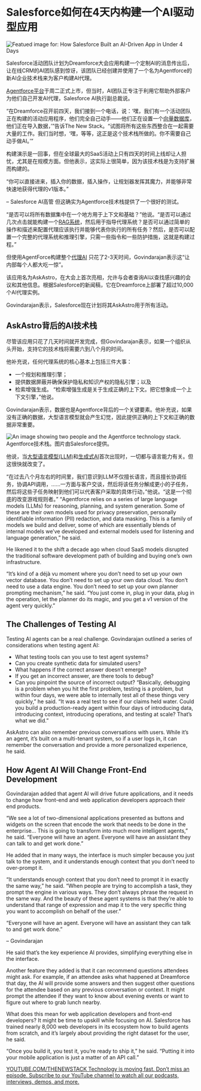 # Salesforce如何在4天内构建一个AI驱动型应用

![Featued image for: How Salesforce Built an AI-Driven App in Under 4 Days](https://cdn.thenewstack.io/media/2024/10/a9f262c8-salesforce-dogfoods-its-ai-agent-platform-2-1024x631.jpg)

Salesforce活动团队计划为Dreamforce大会应用构建一个定制AI的消息传出后，让在线CRM的AI团队感到惊讶，该团队已经创建并使用了一个名为Agentforce的新AI企业技术栈来为客户构建AI代理。

[Agentforce平台](https://www.salesforce.com/form/agentforce/demo/)于周二正式上市，但当时，AI团队正专注于利用它帮助外部客户为他们自己开发AI代理，Salesforce AI执行副总裁说。

“在Dreamforce召开前四天，我们接到一个电话，说：‘嘿，我们有一个活动团队正在构建的活动应用程序，他们完全自己动手——他们正在设置一个[向量数据库](https://thenewstack.io/ai-needs-more-than-a-vector-database/)，他们正在导入数据，’”告诉The New Stack。“试图将所有这些东西整合在一起需要大量的工作。我们当时想，‘嘿，等等，这正是这个技术栈所做的。你不需要自己动手做AI。’”

构建演示是一回事，但在全球最大的SaaS活动上只有四天的时间上线却让人担忧，尤其是在规模方面。但他表示，这实际上很简单，因为该技术栈是为支持扩展而构建的。

“你可以直接进来，插入你的数据，插入操作，让规划器发挥其魔力，并能够非常快速地获得代理的v1版本。”

– Salesforce AI高管
但这确实为Agentforce技术栈提供了一个很好的测试。

“是否可以将所有数据集中在一个地方用于上下文和基础？”他说。“是否可以通过几次点击就能构建一个[RAG系统](https://thenewstack.io/advanced-retrieval-augmented-generation-rag-techniques/)，然后用于指导代理系统？是否可以通过简单的操作和描述来配置代理应该执行并能够代表你执行的所有任务？然后，是否可以配置一个完整的代理系统和推理引擎，只需一些指令和一些防护措施，这就是构建过程。”

但使用AgentForce构建整个[代理AI](https://thenewstack.io/ai-agents-a-comprehensive-introduction-for-developers/) 只花了2-3天时间，Govindarajan表示这“让内部每个人都大吃一惊”。

该应用名为AskAstro，在大会上首次亮相，允许与会者查询AI以查找感兴趣的会议和其他信息。根据Salesforce的新闻稿，它在Dreamforce上部署了超过10,000个AI代理实例。

Govindarajan表示，Salesforce现在计划将其AskAstro用于所有活动。

## AskAstro背后的AI技术栈

尽管该应用只花了几天时间就开发完成，但Govindarajan表示，如果一个组织从头开始，支持它的技术栈将需要六到八个月的时间。

他补充说，任何代理系统的核心基本上包括三件大事：

- 一个规划和推理引擎；
- 提供数据屏蔽并确保保护隐私和知识产权的隐私引擎；以及
- 检索增强生成。
“检索增强生成是关于生成正确的上下文。把它想象成一个上下文引擎，”他说。

Govindarajan表示，数据也是Agentforce背后的一个关键要素。他补充说，如果没有正确的数据，大型语言模型就会产生幻觉，因此提供正确的上下文和正确的数据非常重要。

![An image showing two people and the Agentforce technology stack.](https://cdn.thenewstack.io/media/2024/10/f80d9131-salesforceagentforce-tech-stack.jpg)
Agentforce技术栈。图片由Salesforce提供。

他说，当[大型语言模型(LLM)](https://thenewstack.io/7-guiding-principles-for-working-with-llms/)和[生成式AI](https://thenewstack.io/whats-wrong-with-generative-ai-driven-development-right-now/)首次出现时，一切都与语言能力有关。但这很快就改变了。

“在过去八个月左右的时间里，我们意识到LLM不仅擅长语言，而且擅长协调任务，协调API调用，……一方面与客户交谈，然后将该任务分解成更小的子任务，然后将这些子任务映射到他们可以代表客户采取的具体行动，”他说。“这是一个彻底的改变游戏规则者。”
“Agentforce relies on a series of large language models (LLMs) for reasoning, planning, and system generation. Some of these are their own models used for privacy preservation, personally identifiable information (PII) redaction, and data masking.  This is a family of models we build and deliver, some of which are essentially blends of internal models we’ve developed and external models used for listening and language generation,” he said.

He likened it to the shift a decade ago when cloud SaaS models disrupted the traditional software development path of building and buying one’s own infrastructure.

“It’s kind of a déjà vu moment where you don’t need to set up your own vector database. You don’t need to set up your own data cloud. You don’t need to use a data engine. You don’t need to set up your own planner prompting mechanism,” he said. “You just come in, plug in your data, plug in the operation, let the planner do its magic, and you get a v1 version of the agent very quickly.”


## The Challenges of Testing AI

Testing AI agents can be a real challenge. Govindarajan outlined a series of considerations when testing agent AI:

- What testing tools can you use to test agent systems?
- Can you create synthetic data for simulated users?
- What happens if the correct answer doesn’t emerge?
- If you get an incorrect answer, are there tools to debug?
- Can you pinpoint the source of incorrect output?
“Basically, debugging is a problem when you hit the first problem, testing is a problem, but within four days, we were able to internally test all of these things very quickly,” he said. “It was a real test to see if our claims held water.  Could you build a production-ready agent within four days of introducing data, introducing context, introducing operations, and testing at scale? That’s what we did.”

AskAstro can also remember previous conversations with users. While it’s an agent, it’s built on a multi-tenant system, so if a user logs in, it can remember the conversation and provide a more personalized experience, he said.


## How Agent AI Will Change Front-End Development

Govindarajan added that agent AI will drive future applications, and it needs to change how front-end and web application developers approach their end products.

“We see a lot of two-dimensional applications presented as buttons and widgets on the screen that encode the work that needs to be done in the enterprise… This is going to transform into much more intelligent agents,” he said. “Everyone will have an agent. Everyone will have an assistant they can talk to and get work done.”

He added that in many ways, the interface is much simpler because you just talk to the system, and it understands enough context that you don’t need to over-prompt it.

“It understands enough context that you don’t need to prompt it in exactly the same way,” he said. “When people are trying to accomplish a task, they prompt the engine in various ways. They don’t always phrase the request in the same way. And the beauty of these agent systems is that they’re able to understand that range of expression and map it to the very specific thing you want to accomplish on behalf of the user.”

“Everyone will have an agent. Everyone will have an assistant they can talk to and get work done.”

– Govindarajan

He said that’s the key experience AI provides, simplifying everything else in the interface.

Another feature they added is that it can recommend questions attendees might ask. For example, if an attendee asks what happened at Dreamforce that day, the AI will provide some answers and then suggest other questions for the attendee based on any previous conversation or context. It might prompt the attendee if they want to know about evening events or want to figure out where to grab lunch nearby.

What does this mean for web application developers and front-end developers? It might be time to upskill while focusing on AI. Salesforce has trained nearly 8,000 web developers in its ecosystem how to build agents from scratch, and it’s largely about providing the right dataset for the user, he said.

“Once you build it, you test it, you’re ready to ship it,” he said. “Putting it into your mobile application is just a matter of an API call.”

[YOUTUBE.COM/THENEWSTACK Technology is moving fast. Don’t miss an episode. Subscribe to our YouTube channel to watch all our podcasts, interviews, demos, and more.](https://youtube.com/thenewstack?sub_confirmation=1)